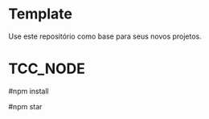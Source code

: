 # Template

Use este repositório como base para seus novos projetos.
# TCC_NODE

#npm install

#npm star